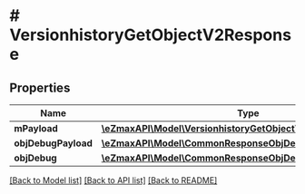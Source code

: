 # # VersionhistoryGetObjectV2Response

## Properties

Name | Type | Description | Notes
------------ | ------------- | ------------- | -------------
**mPayload** | [**\eZmaxAPI\Model\VersionhistoryGetObjectV2ResponseMPayload**](VersionhistoryGetObjectV2ResponseMPayload.md) |  |
**objDebugPayload** | [**\eZmaxAPI\Model\CommonResponseObjDebugPayload**](CommonResponseObjDebugPayload.md) |  | [optional]
**objDebug** | [**\eZmaxAPI\Model\CommonResponseObjDebug**](CommonResponseObjDebug.md) |  | [optional]

[[Back to Model list]](../../README.md#models) [[Back to API list]](../../README.md#endpoints) [[Back to README]](../../README.md)
